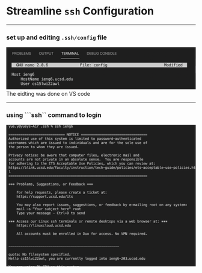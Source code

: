 # Streamline ```ssh``` Configuration
- - - 
### set up and editing ```.ssh/config``` file
![sshconfig](config.png)
The eidting was done on VS code
- - - 
### using ```ssh`` command to login
![sl](lg.png)